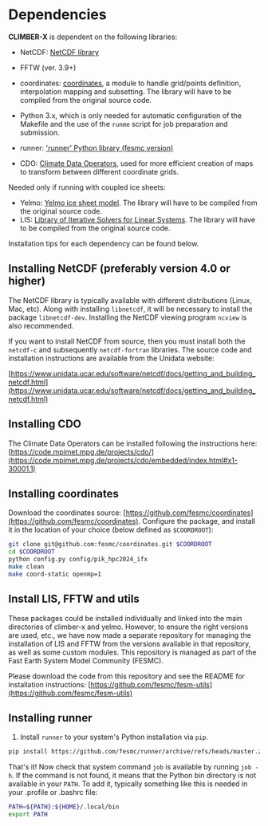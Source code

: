 # Dependencies

**CLIMBER-X** is dependent on the following libraries:

- NetCDF: [NetCDF library](https://www.unidata.ucar.edu/software/netcdf/docs/getting_and_building_netcdf.html)
- FFTW (ver. 3.9+)
- coordinates: [coordinates](https://github.com/cxesmc/coordinates), a module to handle grid/points definition, interpolation mapping and subsetting. The library will have to be compiled from the original source code.

- Python 3.x, which is only needed for automatic configuration of the Makefile
and the use of the `runme` script for job preparation and submission.
- runner: ['runner' Python library (fesmc version)](https://github.com/fesmc/runner)
- CDO: [Climate Data Operators](https://code.mpimet.mpg.de/projects/cdo/), used for more efficient
creation of maps to transform between different coordinate grids.

Needed only if running with coupled ice sheets:

- Yelmo: [Yelmo ice sheet model](https://github.com/palma-ice/yelmo). The library will have to be compiled from the original source code.
- LIS: [Library of Iterative Solvers for Linear Systems](http://www.ssisc.org/lis/). The library will have to be compiled from the original source code.

Installation tips for each dependency can be found below.

## Installing NetCDF (preferably version 4.0 or higher)

The NetCDF library is typically available with different distributions (Linux, Mac, etc).
Along with installing `libnetcdf`, it will be necessary to install the package `libnetcdf-dev`.
Installing the NetCDF viewing program `ncview` is also recommended.

If you want to install NetCDF from source, then you must install both the
`netcdf-c` and subsequently `netcdf-fortran` libraries. The source code and
installation instructions are available from the Unidata website:

[https://www.unidata.ucar.edu/software/netcdf/docs/getting_and_building_netcdf.html](https://www.unidata.ucar.edu/software/netcdf/docs/getting_and_building_netcdf.html)

## Installing CDO

The Climate Data Operators can be installed following the instructions here:
[https://code.mpimet.mpg.de/projects/cdo/](https://code.mpimet.mpg.de/projects/cdo/embedded/index.html#x1-30001.1)

## Installing coordinates

Download the coordinates source:
[https://github.com/fesmc/coordinates](https://github.com/fesmc/coordinates).
Configure the package, and install it in the location
of your choice (below defined as `$COORDROOT`):

```bash
git clone git@github.com:fesmc/coordinates.git $COORDROOT
cd $COORDROOT
python config.py config/pik_hpc2024_ifx
make clean
make coord-static openmp=1
```

## Install LIS, FFTW and utils

These packages could be installed individually and linked into the main directories of climber-x and yelmo. However, to ensure the right versions are used, etc., we have now made a separate repository for managing the installation of LIS and FFTW from the versions available in that repository, as well as some custom modules. This repository is managed as part of the Fast Earth System Model Community (FESMC).

Please download the code from this repository and see the README for installation instructions:
[https://github.com/fesmc/fesm-utils](https://github.com/fesmc/fesm-utils)

## Installing runner

1. Install `runner` to your system's Python installation via `pip`.

```bash
pip install https://github.com/fesmc/runner/archive/refs/heads/master.zip
```

That's it! Now check that system command `job` is available by running `job -h`.
If the command is not found, it means that the Python bin directory is not available in your `PATH`. To add it, typically something like this is needed in your .profile or .bashrc file:

```bash
PATH=${PATH}:${HOME}/.local/bin
export PATH
```
